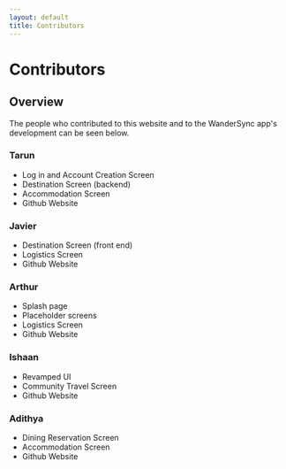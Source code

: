 ```yaml
---
layout: default
title: Contributors
---
```


# Contributors

## Overview
The people who contributed to this website and to the WanderSync app's development can be seen below.

### Tarun
- Log in and Account Creation Screen
- Destination Screen (backend)
- Accommodation Screen
- Github Website

### Javier
- Destination Screen (front end)
- Logistics Screen
- Github Website
### Arthur
- Splash page
- Placeholder screens
- Logistics Screen
- Github Website

### Ishaan
- Revamped UI
- Community Travel Screen
- Github Website
### Adithya
- Dining Reservation Screen
- Accommodation Screen
- Github Website
